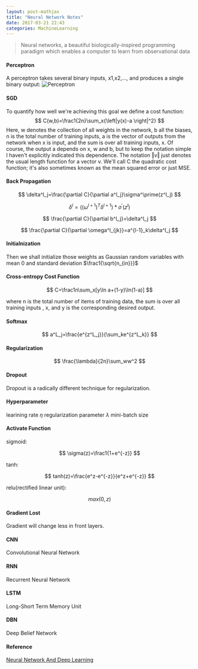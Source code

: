 ```yaml
---
layout: post-mathjax
title: "Neural Network Notes"
date: 2017-03-21 22:43
categories: MachineLearning
---
```


> Neural networks, a beautiful biologically-inspired programming paradigm which enables a computer to learn from observational data

#### Perceptron
A perceptron takes several binary inputs, x1,x2,…, and produces a single binary output:
![Perceptron](../../../../assets/images/perceptron.png)


#### SGD
To quantify how well we're achieving this goal we define a cost function:
$$ 
C(w,b)=\frac1{2n}\sum_x{\left|y(x)-a \right|^2}
$$
Here, w denotes the collection of all weights in the network, b all the biases, n is the total number of training inputs, a is the vector of outputs from the network when x is input, and the sum is over all training inputs, x. Of course, the output a depends on x, w and b, but to keep the notation simple I haven't explicitly indicated this dependence. The notation ‖v‖ just denotes the usual length function for a vector v. We'll call C the quadratic cost function; it's also sometimes known as the mean squared error or just MSE.

#### Back Propagation

$$ 
\delta^l_j=\frac{\partial C}{\partial a^l_j}\sigma^\prime(z^l_j) 
$$

$$
\delta^l=((\omega^{l+1})^T\delta^{l+1})*\sigma^\prime(z^l)
$$

$$
\frac{\partial C}{\partial b^l_j}=\delta^l_j
$$

$$
\frac{\partial C}{\partial \omega^l_{jk}}=a^{l-1}_k\delta^l_j
$$

#### Initialnization
Then we shall initialize those weights as Gaussian random variables with mean 0 and standard deviation $\frac1{\sqrt{n_{in}}}$

#### Cross-entropy Cost Function

$$
C=\frac1n\sum_x[y\ln a+(1-y)\ln(1-a)]
$$

where n is the total number of items of training data, the sum is over all training inputs , x, and y is the corresponding desired output.

#### Softmax

$$
a^L_j=\frac{e^{z^L_j}}{\sum_ke^{z^L_k}}
$$

#### Regularization

$$
\frac{\lambda}{2n}\sum_ww^2
$$

#### Dropout
Dropout is a radically different technique for regularization.

#### Hyperparameter
learining rate $\eta$
regularization parameter $\lambda$
mini-batch size

#### Activate Function

sigmoid: 

$$
\sigma(z)=\frac1{1+e^{-z}}
$$

tanh: 

$$
tanh(z)=\frac{e^z-e^{-z}}{e^z+e^{-z}}
$$

relu(rectified linear unit): 

$$
max(0,z)
$$

#### Gradient Lost
Gradient will change less in front layers.

#### CNN
Convolutional Neural Network 

#### RNN
Recurrent Neural Network

#### LSTM
Long-Short Term Memory Unit

#### DBN
Deep Belief Network

#### Reference
[Neural Network And Deep Learning](http://neuralnetworksanddeeplearning.com)
